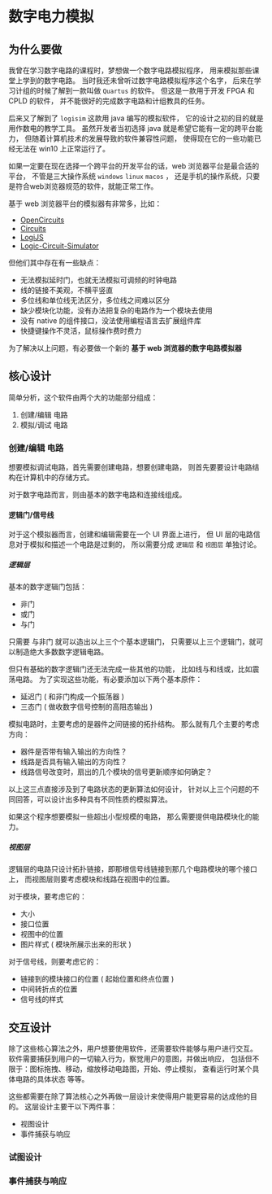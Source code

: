 # 数字电力模拟

## 为什么要做

我曾在学习数字电路的课程时，梦想做一个数字电路模拟程序，
用来模拟那些课堂上学到的数字电路。
当时我还未曾听过数字电路模拟程序这个名字，
后来在学习计组的时候了解到一款叫做 `Quartus` 的软件。
但这是一款用于开发 FPGA 和 CPLD 的软件，
并不能很好的完成数字电路和计组教具的任务。

后来又了解到了 `logisim` 这款用 java 编写的模拟软件，
它的设计之初的目的就是用作数电的教学工具。
虽然开发者当初选择 java 就是希望它能有一定的跨平台能力，
但随着计算机技术的发展导致的软件兼容性问题，
使得现在它的一些功能已经无法在 win10 上正常运行了。

如果一定要在现在选择一个跨平台的开发平台的话，web 浏览器平台是最合适的平台，
不管是三大操作系统 `windows` `linux` `macos` ，
还是手机的操作系统，只要是符合web浏览器规范的软件，就能正常工作。

基于 web 浏览器平台的模拟器有非常多，比如：

- [OpenCircuits](https://github.com/OpenCircuits/OpenCircuits)
- [Circuits](https://github.com/marcielbp/Circuits)
- [LogiJS](https://github.com/SimonBuxx/LogiJS)
- [Logic-Circuit-Simulator](https://github.com/saliherdemk/Logic-Circuit-Simulator)

但他们其中存在有一些缺点：

- 无法模拟延时门，也就无法模拟可调频的时钟电路
- 线的链接不美观，不横平竖直
- 多位线和单位线无法区分，多位线之间难以区分
- 缺少模块化功能，没有办法把复杂的电路作为一个模块去使用
- 没有 native 的组件接口，没法使用编程语言去扩展组件库
- 快捷键操作不灵活，鼠标操作费时费力

为了解决以上问题，有必要做一个新的 **基于 web 浏览器的数字电路模拟器**

## 核心设计

简单分析，这个软件由两个大的功能部分组成：

1. 创建/编辑 电路
2. 模拟/调试 电路

### 创建/编辑 电路

想要模拟调试电路，首先需要创建电路，想要创建电路，
则首先要要设计电路结构在计算机中的存储方式。

对于数字电路而言，则由基本的数字电路和连接线组成。

#### 逻辑门/信号线

对于这个模拟器而言，创建和编辑需要在一个 UI 界面上进行，
但 UI 层的电路信息对于模拟和描述一个电路是过剩的，
所以需要分成 `逻辑层` 和 `视图层` 单独讨论。

##### 逻辑层

基本的数字逻辑门包括：

- 非门
- 或门
- 与门

只需要 与非门 就可以造出以上三个个基本逻辑门，
只需要以上三个逻辑门，就可以制造绝大多数数字逻辑电路。

但只有基础的数字逻辑门还无法完成一些其他的功能，
比如线与和线或，比如震荡电路。
为了实现这些功能，有必要添加以下两个基本原件：

- 延迟门 ( 和非门构成一个振荡器 )
- 三态门 ( 做收数字信号控制的高阻态输出 )

模拟电路时，主要考虑的是器件之间链接的拓扑结构。
那么就有几个主要的考虑方向：

- 器件是否带有输入输出的方向性？
- 线路是否具有输入输出的方向性？
- 线路信号改变时，扇出的几个模块的信号更新顺序如何确定？

以上这三点直接涉及到了电路状态的更新算法如何设计，
针对以上三个问题的不同回答，可以设计出多种具有不同性质的模拟算法。

如果这个程序想要模拟一些超出小型规模的电路，
那么需要提供电路模块化的能力。

##### 视图层

逻辑层的电路只设计拓扑链接，即那根信号线链接到那几个电路模块的哪个接口上，
而视图层则要考虑模块和线路在视图中的位置。

对于模块，要考虑它的：

- 大小
- 接口位置
- 视图中的位置
- 图片样式 ( 模块所展示出来的形状 )

对于信号线，则要考虑它的：

- 链接到的模块接口的位置 ( 起始位置和终点位置 )
- 中间转折点的位置
- 信号线的样式

## 交互设计

除了这些核心算法之外，用户想要使用软件，还需要软件能够与用户进行交互。
软件需要捕获到用户的一切输入行为，察觉用户的意图，并做出响应，
包括但不限于：图标拖拽、移动，缩放移动电路图，开始、停止模拟，
查看运行时某个具体电路的具体状态 等等。

这些都需要在除了算法核心之外再做一层设计来使得用户能更容易的达成他的目的。
这层设计主要干以下两件事：

- 视图设计
- 事件捕获与响应

### 试图设计

### 事件捕获与响应
